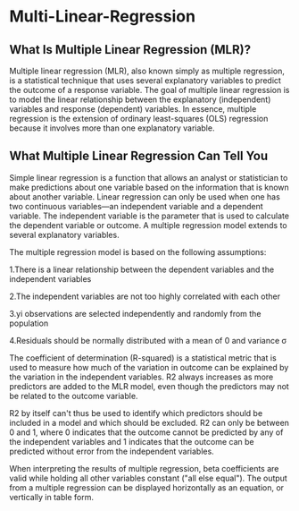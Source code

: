 # Multi-Linear-Regression

## What Is Multiple Linear Regression (MLR)?

Multiple linear regression (MLR), also known simply as multiple regression, is a statistical technique that uses several explanatory variables to predict the outcome of a response variable. The goal of multiple linear regression is to model the linear relationship between the explanatory (independent) variables and response (dependent) variables. In essence, multiple regression is the extension of ordinary least-squares (OLS) regression because it involves more than one explanatory variable.

## What Multiple Linear Regression Can Tell You

Simple linear regression is a function that allows an analyst or statistician to make predictions about one variable based on the information that is known about another variable. Linear regression can only be used when one has two continuous variables—an independent variable and a dependent variable. The independent variable is the parameter that is used to calculate the dependent variable or outcome. A multiple regression model extends to several explanatory variables.

The multiple regression model is based on the following assumptions:

1.There is a linear relationship between the dependent variables and the independent variables

2.The independent variables are not too highly correlated with each other

3.yi observations are selected independently and randomly from the population

4.Residuals should be normally distributed with a mean of 0 and variance σ

The coefficient of determination (R-squared) is a statistical metric that is used to measure how much of the variation in outcome can be explained by the variation in the independent variables. R2 always increases as more predictors are added to the MLR model, even though the predictors may not be related to the outcome variable.

R2 by itself can't thus be used to identify which predictors should be included in a model and which should be excluded. R2 can only be between 0 and 1, where 0 indicates that the outcome cannot be predicted by any of the independent variables and 1 indicates that the outcome can be predicted without error from the independent variables.

When interpreting the results of multiple regression, beta coefficients are valid while holding all other variables constant ("all else equal"). The output from a multiple regression can be displayed horizontally as an equation, or vertically in table form.
